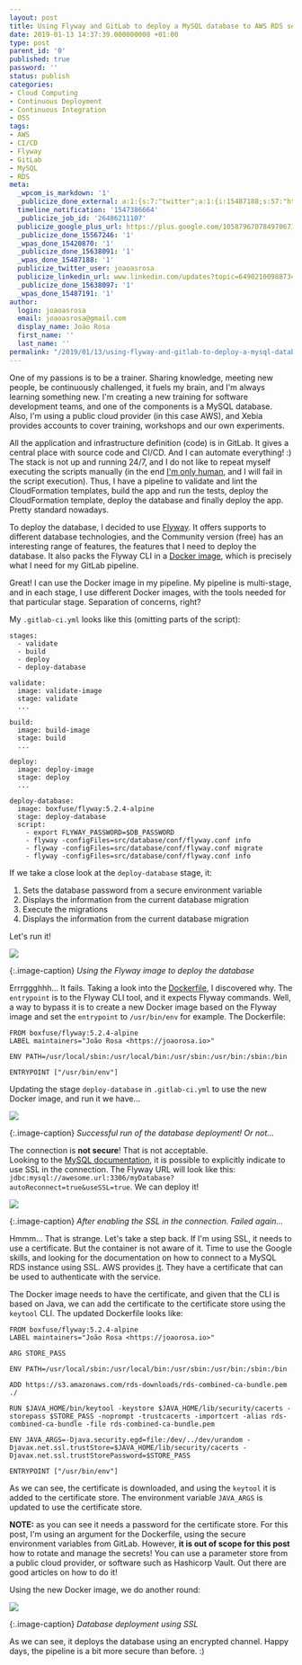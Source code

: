 ```yaml
---
layout: post
title: Using Flyway and GitLab to deploy a MySQL database to AWS RDS securely
date: 2019-01-13 14:37:39.000000000 +01:00
type: post
parent_id: '0'
published: true
password: ''
status: publish
categories:
- Cloud Computing
- Continuous Deployment
- Continuous Integration
- OSS
tags:
- AWS
- CI/CD
- Flyway
- GitLab
- MySQL
- RDS
meta:
  _wpcom_is_markdown: '1'
  _publicize_done_external: a:1:{s:7:"twitter";a:1:{i:15487188;s:57:"https://twitter.com/joaoasrosa/status/1084444405623386117";}}
  timeline_notification: '1547386664'
  _publicize_job_id: '26486211107'
  publicize_google_plus_url: https://plus.google.com/105879670784970671735/posts/gYAcHE314uy
  _publicize_done_15567246: '1'
  _wpas_done_15420870: '1'
  _publicize_done_15638091: '1'
  _wpas_done_15487188: '1'
  publicize_twitter_user: joaoasrosa
  publicize_linkedin_url: www.linkedin.com/updates?topic=6490210098873409536
  _publicize_done_15638097: '1'
  _wpas_done_15487191: '1'
author:
  login: joaoasrosa
  email: joaoasrosa@gmail.com
  display_name: João Rosa
  first_name: ''
  last_name: ''
permalink: "/2019/01/13/using-flyway-and-gitlab-to-deploy-a-mysql-database-to-aws-rds-securely/"
---
```

One of my passions is to be a trainer. Sharing knowledge, meeting new people, be continuously challenged, it fuels my brain, and I'm always learning something new. I'm creating a new training for software development teams, and one of the components is a MySQL database. Also, I'm using a public cloud provider (in this case AWS), and Xebia provides accounts to cover training, workshops and our own experiments.

All the application and infrastructure definition (code) is in GitLab. It gives a central place with source code and CI/CD. And I can automate everything! :) The stack is not up and running 24/7, and I do not like to repeat myself executing the scripts manually (in the end [I'm only human](https://www.youtube.com/watch?v=L3wKzyIN1yk), and I will fail in the script execution). Thus, I have a pipeline to validate and lint the CloudFormation templates, build the app and run the tests, deploy the CloudFormation template, deploy the database and finally deploy the app. Pretty standard nowadays.

To deploy the database, I decided to use [Flyway](https://flywaydb.org). It offers supports to different database technologies, and the Community version (free) has an interesting range of features, the features that I need to deploy the database. It also packs the Flyway CLI in a [Docker image](https://hub.docker.com/r/boxfuse/flyway/), which is precisely what I need for my GitLab pipeline.

Great! I can use the Docker image in my pipeline. My pipeline is multi-stage, and in each stage, I use different Docker images, with the tools needed for that particular stage. Separation of concerns, right?

My `.gitlab-ci.yml` looks like this (omitting parts of the script):

    stages:
      - validate
      - build
      - deploy
      - deploy-database
    
    validate:
      image: validate-image
      stage: validate
      ...
    
    build:
      image: build-image
      stage: build
      ...
    
    deploy:
      image: deploy-image
      stage: deploy
      ...
    
    deploy-database:
      image: boxfuse/flyway:5.2.4-alpine
      stage: deploy-database
      script:
        - export FLYWAY_PASSWORD=$DB_PASSWORD
        - flyway -configFiles=src/database/conf/flyway.conf info
        - flyway -configFiles=src/database/conf/flyway.conf migrate
        - flyway -configFiles=src/database/conf/flyway.conf info

If we take a close look at the `deploy-database` stage, it:

1.  Sets the database password from a secure environment variable
2.  Displays the information from the current database migration
3.  Execute the migrations
4.  Displays the information from the current database migration

Let's run it!

![](/images/assets/screenshot-2019-01-13-at-11.38.24.jpg)  

{:.image-caption}
*Using the Flyway image to deploy the database*

Errrggghhh... It fails. Taking a look into the [Dockerfile](https://github.com/flyway/flyway-docker/blob/bf62140795fcdcf8e16bc7038ac74eb88b66985c/alpine/Dockerfile#L14), I discovered why. The `entrypoint` is to the Flyway CLI tool, and it expects Flyway commands. Well, a way to bypass it is to create a new Docker image based on the Flyway image and set the `entrypoint` to `/usr/bin/env` for example. The Dockerfile:

    FROM boxfuse/flyway:5.2.4-alpine
    LABEL maintainers="João Rosa <https://joaorosa.io>"
    
    ENV PATH=/usr/local/sbin:/usr/local/bin:/usr/sbin:/usr/bin:/sbin:/bin
    
    ENTRYPOINT ["/usr/bin/env"]

Updating the stage `deploy-database` in `.gitlab-ci.yml` to use the new Docker image, and run it we have...

![](/images/assets/screenshot-2019-01-13-at-11.54.10.jpg)  

{:.image-caption}
*Successful run of the database deployment! Or not...*

The connection is **not secure**! That is not acceptable.  
Looking to the [MySQL documentation](https://dev.mysql.com/doc/refman/5.7/en/encrypted-connections.html), it is possible to explicitly indicate to use SSL in the connection. The Flyway URL will look like this: `jdbc:mysql://awesome.url:3306/myDatabase?autoReconnect=true&useSSL=true`. We can deploy it!

![](/images/assets/screenshot-2019-01-13-at-12.24.33.jpg)  

{:.image-caption}
*After enabling the SSL in the connection. Failed again...*

Hmmm... That is strange. Let's take a step back. If I'm using SSL, it needs to use a certificate. But the container is not aware of it. Time to use the Google skills, and looking for the documentation on how to connect to a MySQL RDS instance using SSL. AWS provides [it](https://docs.aws.amazon.com/AmazonRDS/latest/UserGuide/CHAP_MySQL.html#MySQL.Concepts.SSLSupport). They have a certificate that can be used to authenticate with the service.

The Docker image needs to have the certificate, and given that the CLI is based on Java, we can add the certificate to the certificate store using the `keytool` CLI. The updated Dockerfile looks like:

    FROM boxfuse/flyway:5.2.4-alpine
    LABEL maintainers="João Rosa <https://joaorosa.io>"
    
    ARG STORE_PASS
    
    ENV PATH=/usr/local/sbin:/usr/local/bin:/usr/sbin:/usr/bin:/sbin:/bin
    
    ADD https://s3.amazonaws.com/rds-downloads/rds-combined-ca-bundle.pem ./
    
    RUN $JAVA_HOME/bin/keytool -keystore $JAVA_HOME/lib/security/cacerts -storepass $STORE_PASS -noprompt -trustcacerts -importcert -alias rds-combined-ca-bundle -file rds-combined-ca-bundle.pem
    
    ENV JAVA_ARGS=-Djava.security.egd=file:/dev/../dev/urandom -Djavax.net.ssl.trustStore=$JAVA_HOME/lib/security/cacerts -Djavax.net.ssl.trustStorePassword=$STORE_PASS
    
    ENTRYPOINT ["/usr/bin/env"]

As we can see, the certificate is downloaded, and using the `keytool` it is added to the certificate store. The environment variable `JAVA_ARGS` is updated to use the certificate store.

**NOTE:** as you can see it needs a password for the certificate store. For this post, I'm using an argument for the Dockerfile, using the secure environment variables from GitLab. However, **it is out of scope for this post** how to rotate and manage the secrets! You can use a parameter store from a public cloud provider, or software such as Hashicorp Vault. Out there are good articles on how to do it!

Using the new Docker image, we do another round:

![](/images/assets/screenshot-2019-01-13-at-12.41.49.jpg)

{:.image-caption}
*Database deployment using SSL*

As we can see, it deploys the database using an encrypted channel. Happy days, the pipeline is a bit more secure than before. :)
